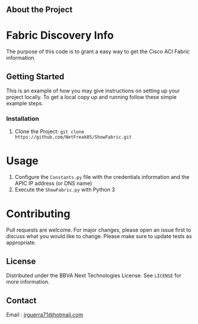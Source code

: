 <!-- ABOUT THE PROJECT -->
## About the Project

Fabric Discovery Info 
=====================

The purpose of this code is to grant a easy way to get the Cisco ACI Fabric information.

<!-- GETTING STARTED -->
## Getting Started

This is an example of how you may give instructions on setting up your project locally.
To get a local copy up and running follow these simple example steps.

### Installation

1.  Clone the Project:
        ``git clone https://github.com/NetFreak85/ShowFabric.git``

Usage
=====

1.  Configure the ``Constants.py`` file with the credentials information and the APIC IP address (or DNS name)
2.  Execute the ``ShowFabric.py`` with Python 3  

Contributing
============

Pull requests are welcome. For major changes, please open an issue first to discuss what you would like to change.
Please make sure to update tests as appropriate.

<!-- LICENSE -->
## License

Distributed under the BBVA Next Technologies License. See `LICENSE` for more information.

<!-- CONTACT -->
## Contact

Email : jrguerra71@hotmail.com
